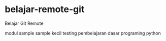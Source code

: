 # belajar-remote-git
Belajar Git Remote

modul sample sample kecil testing 
pembelajaran dasar programing python
